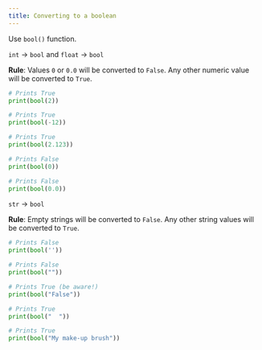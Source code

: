 ```yaml
---
title: Converting to a boolean
---
```


Use `bool()` function.

`int` → `bool` and `float` → `bool`

**Rule**: Values `0` or `0.0` will be converted to `False`. Any other numeric value will be converted to `True`.

```python
# Prints True
print(bool(2))

# Prints True
print(bool(-12))

# Prints True
print(bool(2.123))

# Prints False
print(bool(0))

# Prints False
print(bool(0.0))
```

`str` → `bool`

**Rule**: Empty strings will be converted to `False`. Any other string values will be converted to `True`.

```python
# Prints False
print(bool(''))

# Prints False
print(bool(""))

# Prints True (be aware!)
print(bool("False"))

# Prints True
print(bool("  "))

# Prints True
print(bool("My make-up brush"))
```
